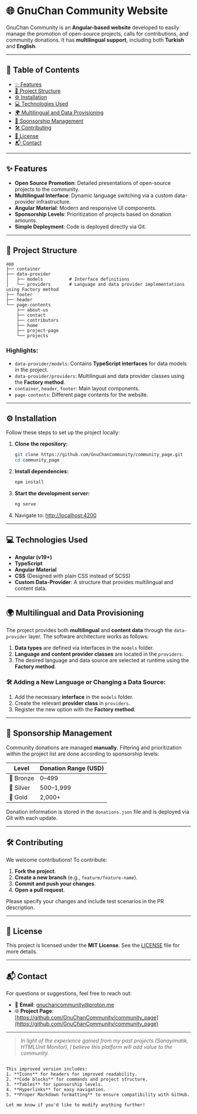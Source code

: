 
# 🌐 GnuChan Community Website

GnuChan Community is an **Angular-based website** developed to easily manage the promotion of open-source projects, calls for contributions, and community donations. It has **multilingual support**, including both **Turkish** and **English**.

---

## 📑 Table of Contents
- [✨ Features](#-features)
- [📂 Project Structure](#-project-structure)
- [⚙️ Installation](#%EF%B8%8F-installation)
- [💻 Technologies Used](#-technologies-used)
- [🌍 Multilingual and Data Provisioning](#-multilingual-and-data-provisioning)
- [🤝 Sponsorship Management](#-sponsorship-management)
- [🛠️ Contributing](#%EF%B8%8F-contributing)
- [📜 License](#-license)
- [📬 Contact](#-contact)

---

## ✨ Features
- **Open Source Promotion**: Detailed presentations of open-source projects to the community.
- **Multilingual Interface**: Dynamic language switching via a custom data-provider infrastructure.
- **Angular Material**: Modern and responsive UI components.
- **Sponsorship Levels**: Prioritization of projects based on donation amounts.
- **Simple Deployment**: Code is deployed directly via Git.

---

## 📂 Project Structure

```plaintext
app
├── container
├── data-provider
│   ├── models          # Interface definitions
│   └── providers       # Language and data provider implementations using Factory method
├── footer
├── header
└── page-contents
    ├── about-us
    ├── contact
    ├── contributors
    ├── home
    ├── project-page
    └── projects
```

### Highlights:
- `data-provider/models`: Contains **TypeScript interfaces** for data models in the project.
- `data-provider/providers`: Multilingual and data provider classes using the **Factory method**.
- `container`, `header`, `footer`: Main layout components.
- `page-contents`: Different page contents for the website.

---

## ⚙️ Installation

Follow these steps to set up the project locally:

1. **Clone the repository:**
   ```bash
   git clone https://github.com/GnuChanCommunity/community_page.git
   cd community_page
   ```

2. **Install dependencies:**
   ```bash
   npm install
   ```

3. **Start the development server:**
   ```bash
   ng serve
   ```

4. Navigate to: [http://localhost:4200](http://localhost:4200)

---

## 💻 Technologies Used
- **Angular (v19+)**
- **TypeScript**
- **Angular Material**
- **CSS** (Designed with plain CSS instead of SCSS)
- **Custom Data-Provider**: A structure that provides multilingual and content data.

---

## 🌍 Multilingual and Data Provisioning

The project provides both **multilingual** and **content data** through the `data-provider` layer. The software architecture works as follows:

1. **Data types** are defined via interfaces in the `models` folder.
2. **Language and content provider classes** are located in the `providers`.
3. The desired language and data source are selected at runtime using the **Factory method**.

### 🛠️ Adding a New Language or Changing a Data Source:
1. Add the necessary **interface** in the `models` folder.
2. Create the relevant **provider class** in `providers`.
3. Register the new option with the **Factory method**.

---

## 🤝 Sponsorship Management

Community donations are managed **manually**. Filtering and prioritization within the project list are done according to sponsorship levels:

| **Level** | **Donation Range (USD)** |
|-----------|---------------------------|
| 🥉 Bronze | 0–499                     |
| 🥈 Silver | 500–1,999                 |
| 🥇 Gold   | 2,000+                    |

Donation information is stored in the `donations.json` file and is deployed via Git with each update.

---

## 🛠️ Contributing

We welcome contributions! To contribute:

1. **Fork the project**.
2. **Create a new branch** (e.g., `feature/feature-name`).
3. **Commit and push your changes**.
4. **Open a pull request**.

Please specify your changes and include test scenarios in the PR description.

---

## 📜 License

This project is licensed under the **MIT License**. See the [LICENSE](./LICENSE) file for more details.

---

## 📬 Contact

For questions or suggestions, feel free to reach out:

- 📧 **Email**: [gnuchancommunity@proton.me](mailto:gnuchancommunity@proton.me)
- 🌐 **Project Page**: [https://github.com/GnuChanCommunity/community_page](https://github.com/GnuChanCommunity/community_page)

---

> *In light of the experience gained from my past projects (Sanayimatik, HTMLUnit Monitor), I believe this platform will add value to the community.*

```

This improved version includes:
1. **Icons** for headers for improved readability.
2. **Code blocks** for commands and project structure.
3. **Tables** for sponsorship levels.
4. **Hyperlinks** for easy navigation.
5. **Proper Markdown formatting** to ensure compatibility with GitHub.

Let me know if you'd like to modify anything further!
